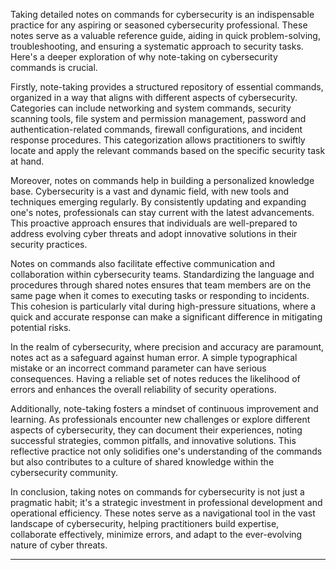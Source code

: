   
Taking detailed notes on commands for cybersecurity is an indispensable practice for any aspiring or seasoned cybersecurity professional. These notes serve as a valuable reference guide, aiding in quick problem-solving, troubleshooting, and ensuring a systematic approach to security tasks. Here's a deeper exploration of why note-taking on cybersecurity commands is crucial.

Firstly, note-taking provides a structured repository of essential commands, organized in a way that aligns with different aspects of cybersecurity. Categories can include networking and system commands, security scanning tools, file system and permission management, password and authentication-related commands, firewall configurations, and incident response procedures. This categorization allows practitioners to swiftly locate and apply the relevant commands based on the specific security task at hand.

Moreover, notes on commands help in building a personalized knowledge base. Cybersecurity is a vast and dynamic field, with new tools and techniques emerging regularly. By consistently updating and expanding one's notes, professionals can stay current with the latest advancements. This proactive approach ensures that individuals are well-prepared to address evolving cyber threats and adopt innovative solutions in their security practices.

Notes on commands also facilitate effective communication and collaboration within cybersecurity teams. Standardizing the language and procedures through shared notes ensures that team members are on the same page when it comes to executing tasks or responding to incidents. This cohesion is particularly vital during high-pressure situations, where a quick and accurate response can make a significant difference in mitigating potential risks.

In the realm of cybersecurity, where precision and accuracy are paramount, notes act as a safeguard against human error. A simple typographical mistake or an incorrect command parameter can have serious consequences. Having a reliable set of notes reduces the likelihood of errors and enhances the overall reliability of security operations.

Additionally, note-taking fosters a mindset of continuous improvement and learning. As professionals encounter new challenges or explore different aspects of cybersecurity, they can document their experiences, noting successful strategies, common pitfalls, and innovative solutions. This reflective practice not only solidifies one's understanding of the commands but also contributes to a culture of shared knowledge within the cybersecurity community.

In conclusion, taking notes on commands for cybersecurity is not just a pragmatic habit; it's a strategic investment in professional development and operational efficiency. These notes serve as a navigational tool in the vast landscape of cybersecurity, helping practitioners build expertise, collaborate effectively, minimize errors, and adapt to the ever-evolving nature of cyber threats.

---

# 